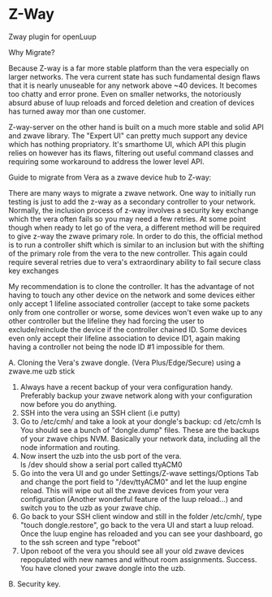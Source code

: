 # Z-Way
Zway plugin for openLuup 

Why Migrate?

Because Z-way is a far more stable platform than the vera especially on larger networks. The vera current state has such fundamental design flaws that it is nearly unuseable for any network above ~40 devices. It becomes too chatty and error prone.
Even on smaller networks, the notoriously absurd abuse of luup reloads and forced deletion and creation of devices has turned away mor than one customer.

Z-way-server on the other hand is built on a much more stable and solid API and zwave library. The "Expert UI" can pretty much support any device which has nothing propriatory. It's smarthome UI, which API this plugin relies on however has its flaws, filtering out useful command classes and requiring some workaround to address the lower level API.

Guide to migrate from Vera as a zwave device hub to Z-way:

There are many ways to migrate a zwave network. 
One way to initially run testing is just to add the z-way as a secondary controller to your network. Normally, the inclusion process of z-way involves a security key exchange which the vera often fails so you may need a few retries. At some point though when ready to let go of the vera, a different method will be required to give z-way the zwave primary role.
In order to do this, the official method is to run a controller shift which is similar to an inclusion but with the shifting of the primary role from the vera to the new controller. This again could require several retries due to vera's extraordinary ability to fail secure class key exchanges

My recommendation is to clone the controller. It has the advantage of not having to touch any other device on the network and some devices either only accept 1 lifeline associated controller (accept to take some packets only from one controller or worse, some devices won't even wake up to any other controller but the lifeline they had forcing the user to exclude/reinclude the device if the controller chained ID. Some devices even only accept their lifeline association to device ID1, again making having a controller not being the node ID #1 impossible for them.

A. Cloning the Vera's zwave dongle. (Vera Plus/Edge/Secure) using a zwave.me uzb stick

1. Always have a recent backup of your vera configuration handy. Preferably backup your zwave network along with your configuration now before you do anything.
2. SSH into the vera using an SSH client (i.e putty)
3. Go to /etc/cmh/ and take a look at your dongle's backup: 
   cd /etc/cmh
   ls
   You should see a bunch of "dongle.dump" files. These are the backups of your zwave chips NVM. Basically your network data, including all the node information and routing.
4. Now insert the uzb into the usb port of the vera.  
   ls /dev        should show a serial port called ttyACM0
5. Go into the vera UI and go under Settings/Z-wave settings/Options Tab and change the port field to "/dev/ttyACM0" and let the luup engine reload. This will wipe out all the zwave devices from your vera configuration (Another wonderful feature of the luup reload...) and switch you to the uzb as your zwave chip.
6. Go back to your SSH client window and still in the folder /etc/cmh/, type "touch dongle.restore", go back to the vera UI and start a luup reload. Once the luup engine has reloaded and you can see your dashboard, go to the ssh screen and type "reboot"
7. Upon reboot of the vera you should see all your old zwave devices repopulated with new names and without room assignments. Success. You have cloned your zwave dongle into the uzb.

B. Security key.
